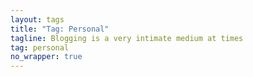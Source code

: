 ```yaml
---
layout: tags
title: "Tag: Personal"
tagline: Blogging is a very intimate medium at times
tag: personal
no_wrapper: true
---
```

